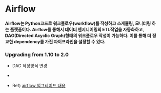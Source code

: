 # Airflow
#### Airflow는 Python코드로 워크플로우(workflow)를 작성하고 스케쥴링, 모니터링 하는 플랫폼이다. Airflow를 통해서 데이터 엔지니어링의 ETL작업을 자동화하고, DAG(Directed Acyclic Graph)형태의 워크플로우 작성이 가능하다. 이를 통해 더 정교한 dependency를 가진 파이프라인을 설정할 수 있다.


### Upgrading from 1.10 to 2.0
- DAG 작성방식 변경
- 


- Ref) [airflow 업그레이드 내용](https://airflow.apache.org/docs/apache-airflow/stable/upgrading-from-1-10/index.html)
